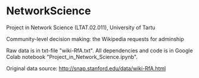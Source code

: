 # NetworkScience
Project in Network Science (LTAT.02.011), University of Tartu

Community-level decision making: the Wikipedia requests for adminship

Raw data is in txt-file "wiki-RfA.txt".
All dependencies and code is in Google Colab notebook "Project_in_Network_Science.ipynb".

Original data source: http://snap.stanford.edu/data/wiki-RfA.html
